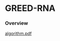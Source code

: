 # GREED-RNA
### Overview
[algorithm.pdf](https://github.com/iARN-unex/GREED-RNA/files/14009405/algorithm.pdf)
